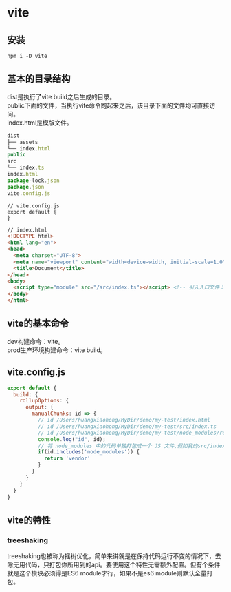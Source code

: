 # vite
## 安装
```
npm i -D vite
```
## 基本的目录结构
dist是执行了vite build之后生成的目录。   
public下面的文件，当执行vite命令跑起来之后，该目录下面的文件均可直接访问。   
index.html是模版文件。   
```js
dist
├── assets
└── index.html
public
src
└── index.ts
index.html
package-lock.json
package.json
vite.config.js
```
```
// vite.config.js
export default {
}
```
```html
// index.html
<!DOCTYPE html>
<html lang="en">
<head>
  <meta charset="UTF-8">
  <meta name="viewport" content="width=device-width, initial-scale=1.0">
  <title>Document</title>
</head>
<body>
  <script type="module" src="/src/index.ts"></script> <!-- 引入入口文件：vite build的时候会自动识别并替换成编译成功之后的路径 -->
</body>
</html>
```
## vite的基本命令
dev构建命令：vite。   
prod生产环境构建命令：vite build。   
## vite.config.js
```js
export default {
  build: {
    rollupOptions: {
      output: {
        manualChunks: id => {
          // id /Users/huangxiaohong/MyDir/demo/my-test/index.html
          // id /Users/huangxiaohong/MyDir/demo/my-test/src/index.ts
          // id /Users/huangxiaohong/MyDir/demo/my-test/node_modules/react/index.js
          console.log("id", id);
          // 将 node_modules 中的代码单独打包成一个 JS 文件,假如我的src/index.ts里面导入了react和lodash的包，并且都使用到了，那么这个配置就会把这两个node_modules里面的包集合打包成vendor-[hash].js
          if(id.includes('node_modules')) {
            return 'vendor'
          }
        }
      }
    }
  }
}
```
## vite的特性
### treeshaking
treeshaking也被称为摇树优化，简单来讲就是在保持代码运行不变的情况下，去除无用代码，只打包你所用到的api。要使用这个特性无需额外配置。但有个条件就是这个模块必须得是ES6 module才行，如果不是es6 module则默认全量打包。
